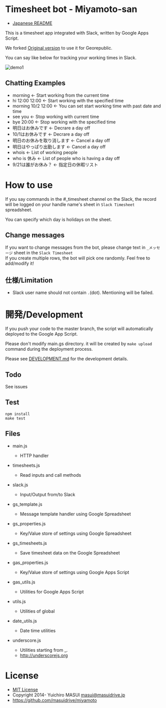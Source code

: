 # Timesheet bot - Miyamoto-san

- [Japanese README](README.md)

This is a timesheet app integrated with Slack, written by Google Apps Script.

We forked [Original version](https://github.com/masuidrive/miyamoto) to use it for Georepublic.

You can say like below for tracking your working times in Slack.

![demo1](https://raw.githubusercontent.com/masuidrive/miyamoto/master/docs/images/demo1.png)


## Chatting Examples

- morning ← Start working from the current time
- hi 12:00 12:00 ← Start working with the specified time
- morning 10/2 12:00 ← You can set start working time with past date and time
- see you ← Stop working with current time
- bye 20:00 ← Stop working with the specified time 
- 明日はお休みです ← Decrare a day off
- 10/1はお休みです ← Decrare a day off
- 明日のお休みを取り消します ← Cancel a day off
- 明日はやっぱり出勤します ← Cancel a day off
- whois ← List of working people
- who is 休み ← List of people who is having a day off
- 9/21は誰がお休み？ ← 指定日の休暇リスト

# How to use

If you say commands in the #_timesheet channel on the Slack, the record will be logged on your handle name's sheet in `Slack Timesheet` spreadsheet.

You can specify which day is holidays on the sheet.

## Change messages

If you want to change messages from the bot, please change text in `_メッセージ` sheet in the `Slack Timesheet`  
If you create multiple rows, the bot will pick one randomly.
Feel free to add/modify it!

## 仕様/Limitation

- Slack user name should not contain `.`(dot). Mentioning will be failed.

# 開発/Development

If you push your code to the master branch, the script will automatically deployed to the Google App Script.

Please don't modify main.gs directory. it will be created by `make upload` command during the deployment process.

Please see [DEVELOPMENT.md](DEVELOPMENT.md) for the development details.

## Todo

See issues

## Test

```
npm install
make test
```

## Files

- main.js
  - HTTP handler

- timesheets.js
  - Read inputs and call methods

- slack.js
  - Input/Output from/to Slack

- gs_template.js
  - Message template handler using Google Spreadsheet

- gs_properties.js
  - Key/Value store of settings using Google Spreadsheet

- gs_timesheets.js
  - Save timesheet data on the Google Spreadsheet

- gas_properties.js
  - Key/Value store of settings using Google Apps Script

- gas_utils.js
  - Utilities for Google Apps Script

- utils.js
  - Utilities of global

- date_utils.js
  - Date time utilities

- underscore.js
  - Utilities starting from _.
  - http://underscorejs.org


# License

- [MIT License](http://opensource.org/licenses/MIT)
- Copyright 2014- Yuichiro MASUI <masui@masuidrive.jp>
- https://github.com/masuidrive/miyamoto

